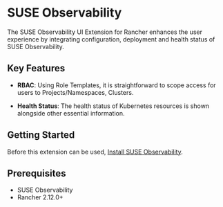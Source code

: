 # SUSE Observability

The SUSE Observability UI Extension for Rancher enhances the user experience by integrating configuration, deployment and health status of SUSE Observability.

## Key Features

- **RBAC**: Using Role Templates, it is straightforward to scope access for users to Projects/Namespaces, Clusters.

- **Health Status**: The health status of Kubernetes resources is shown alongside other essential information.

## Getting Started

Before this extension can be used, [Install SUSE Observability](https://documentation.suse.com/cloudnative/suse-observability/latest/en/k8s-suse-rancher-prime.html).

## Prerequisites

- SUSE Observability
- Rancher 2.12.0+
